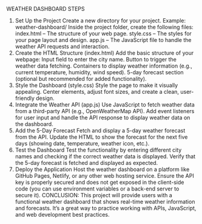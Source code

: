 WEATHER DASHBOARD STEPS
1. Set Up the Project
Create a new directory for your project.
Example: weather-dashboard/
Inside the project folder, create the following files:
index.html – The structure of your web page.
style.css – The styles for your page layout and design.
app.js – The JavaScript file to handle the weather API requests and interaction.
2. Create the HTML Structure (index.html)
Add the basic structure of your webpage:
Input field to enter the city name.
Button to trigger the weather data fetching.
Containers to display weather information (e.g., current temperature, humidity, wind speed).
5-day forecast section (optional but recommended for added functionality).
3. Style the Dashboard (style.css)
Style the page to make it visually appealing.
Center elements, adjust font sizes, and create a clean, user-friendly design.
4. Integrate the Weather API (app.js)
Use JavaScript to fetch weather data from a third-party API (e.g., OpenWeatherMap API).
Add event listeners for user input and handle the API response to display weather data on the dashboard.
5. Add the 5-Day Forecast
Fetch and display a 5-day weather forecast from the API.
Update the HTML to show the forecast for the next five days (showing date, temperature, weather icon, etc.).
6. Test the Dashboard
Test the functionality by entering different city names and checking if the correct weather data is displayed.
Verify that the 5-day forecast is fetched and displayed as expected.
7. Deploy the Application
Host the weather dashboard on a platform like GitHub Pages, Netlify, or any other web hosting service.
Ensure the API key is properly secured and does not get exposed in the client-side code (you can use environment variables or a back-end server to secure it).
CONCLUSION:
This project will provide users with a functional weather dashboard that shows real-time weather information and forecasts. It’s a great way to practice working with APIs, JavaScript, and web development best practices.
